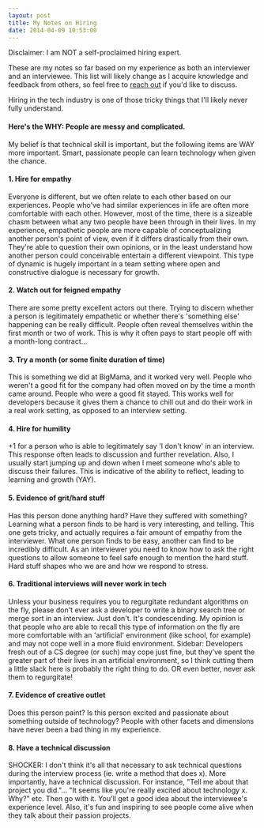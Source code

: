 ```yaml
---
layout: post
title: My Notes on Hiring
date: 2014-04-09 10:53:00
---
```


Disclaimer: I am NOT a self-proclaimed hiring expert.

These are my notes so far based on my experience as both an interviewer and an interviewee. This list will likely change as I acquire knowledge and feedback from others, so feel free to [reach out](mailto:cooper.jennl@gmail.com) if you'd like to discuss.

Hiring in the tech industry is one of those tricky things that I'll likely never fully understand.

#### Here's the WHY: People are messy and complicated.

My belief is that technical skill is important, but the following items are WAY more important. Smart, passionate people can learn technology when given the chance.


#### 1. Hire for empathy

Everyone is different, but we often relate to each other based on our experiences. People who've had similar experiences in life are often more comfortable with each other. However, most of the time, there is a sizeable chasm between what any two people have been through in their lives. In my experience, empathetic people are more capable of conceptualizing another person's point of view, even if it differs drastically from their own. They're able to question their own opinions, or in the least understand how another person could conceivable entertain a different viewpoint. This type of dynamic is hugely important in a team setting where open and constructive dialogue is necessary for growth.


#### 2. Watch out for feigned empathy

There are some pretty excellent actors out there. Trying to discern whether a person is legitimately empathetic or whether there's 'something else' happening can be really difficult. People often reveal themselves within the first month or two of work. This is why it often pays to start people off with a month-long contract...


#### 3. Try a month (or some finite duration of time)

This is something we did at BigMama, and it worked very well. People who weren't a good fit for the company had often moved on by the time a month came around. People who were a good fit stayed. This works well for developers because it gives them a chance to chill out and do their work in a real work setting, as opposed to an interview setting. 


#### 4. Hire for humility

+1 for a person who is able to legitimately say 'I don't know' in an interview. This response often leads to discussion and further revelation. Also, I usually start jumping up and down when I meet someone who's able to discuss their failures. This is indicative of the ability to reflect, leading to learning and growth (YAY).


#### 5. Evidence of grit/hard stuff

Has this person done anything hard? Have they suffered with something? Learning what a person finds to be hard is very interesting, and telling. This one gets tricky, and actually requires a fair amount of empathy from the interviewer. What one person finds to be easy, another can find to be incredibly difficult. As an interviewer you need to know how to ask the right questions to allow someone to feel safe enough to mention the hard stuff. Hard stuff shapes who we are and how we respond to stress.


#### 6. Traditional interviews will never work in tech

Unless your business requires you to regurgitate redundant algorithms on the fly, please don't ever ask a developer to write a binary search tree or merge sort in an interview. Just don't. It's condescending. My opinion is that people who are able to recall this type of information on the fly are more comfortable with an 'artificial' environment (like school, for example) and may not cope well in a more fluid environment. Sidebar: Developers fresh out of a CS degree (or such) may cope just fine, but they’ve spent the greater part of their lives in an artificial environment, so I think cutting them a little slack here is probably the right thing to do. OR even better, never ask them to regurgitate!


#### 7. Evidence of creative outlet

Does this person paint? Is this person excited and passionate about something outside of technology? People with other facets and dimensions have never been a bad thing in my experience.


#### 8. Have a technical discussion

SHOCKER: I don't think it's all that necessary to ask technical questions during the interview process (ie. write a method that does x). More importantly, have a technical discussion. For instance, "Tell me about that project you did."... "It seems like you're really excited about technology x. Why?" etc. Then go with it. You'll get a good idea about the interviewee's experience level. Also, it's fun and inspiring to see people come alive when they talk about their passion projects.
